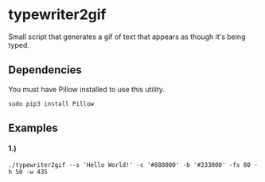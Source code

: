 # typewriter2gif
Small script that generates a gif of text that appears as though it's being typed.

## Dependencies
You must have Pillow installed to use this utility.
```
sudo pip3 install Pillow
```

## Examples

#### 1.) 
```
./typewriter2gif --s 'Hello World!' -c '#888000' -b '#333000' -fs 80 -h 50 -w 435
```

![]()
